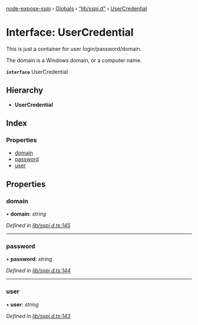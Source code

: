 [node-expose-sspi](../README.md) › [Globals](../globals.md) › ["lib/sspi.d"](../modules/_lib_sspi_d_.md) › [UserCredential](_lib_sspi_d_.usercredential.md)

# Interface: UserCredential

This is just a container for user login/password/domain.

The domain is a Windows domain, or a computer name.

**`interface`** UserCredential

## Hierarchy

* **UserCredential**

## Index

### Properties

* [domain](_lib_sspi_d_.usercredential.md#domain)
* [password](_lib_sspi_d_.usercredential.md#password)
* [user](_lib_sspi_d_.usercredential.md#user)

## Properties

###  domain

• **domain**: *string*

*Defined in [lib/sspi.d.ts:145](https://github.com/jlguenego/node-expose-sspi/blob/9a7ed80/lib/sspi.d.ts#L145)*

___

###  password

• **password**: *string*

*Defined in [lib/sspi.d.ts:144](https://github.com/jlguenego/node-expose-sspi/blob/9a7ed80/lib/sspi.d.ts#L144)*

___

###  user

• **user**: *string*

*Defined in [lib/sspi.d.ts:143](https://github.com/jlguenego/node-expose-sspi/blob/9a7ed80/lib/sspi.d.ts#L143)*
